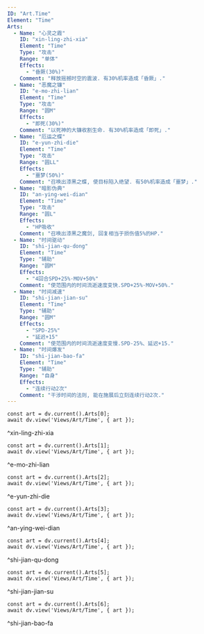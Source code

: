 ```yaml
---
ID: "Art.Time"
Element: "Time"
Arts:
  - Name: "心灵之霞"
    ID: "xin-ling-zhi-xia"
    Element: "Time"
    Type: "攻击"
    Range: "单体"
    Effects:
      - "昏厥(30%)"
    Comment: "释放摇撼时空的震波. 有30%机率造成「昏厥」."
  - Name: "恶魔之镰"
    ID: "e-mo-zhi-lian"
    Element: "Time"
    Type: "攻击"
    Range: "圆M"
    Effects:
      - "即死(30%)"
    Comment: "以死神的大镰收割生命. 有30%机率造成「即死」."
  - Name: "厄运之蝶"
    ID: "e-yun-zhi-die"
    Element: "Time"
    Type: "攻击"
    Range: "圆LL"
    Effects:
      - "噩梦(50%)"
    Comment: "召唤出漆黑之蝶, 使目标陷入绝望. 有50%机率造成「噩梦」."
  - Name: "暗影伪典"
    ID: "an-ying-wei-dian"
    Element: "Time"
    Type: "攻击"
    Range: "圆L"
    Effects:
      - "HP吸收"
    Comment: "召唤出漆黑之魔剑, 回复相当于损伤值5%的HP."
  - Name: "时间驱动"
    ID: "shi-jian-qu-dong"
    Element: "Time"
    Type: "辅助"
    Range: "圆M"
    Effects:
      - "4回合SPD+25%·MOV+50%"
    Comment: "使范围内的时间流逝速度变快.SPD+25%·MOV+50%."
  - Name: "时间减速"
    ID: "shi-jian-jian-su"
    Element: "Time"
    Type: "辅助"
    Range: "圆M"
    Effects:
      - "SPD-25%"
      - "延迟+15"
    Comment: "使范围内的时间流逝速度变慢.SPD-25%、延迟+15."
  - Name: "时间爆发"
    ID: "shi-jian-bao-fa"
    Element: "Time"
    Type: "辅助"
    Range: "自身"
    Effects:
      - "连续行动2次"
    Comment: "干涉时间的法则, 能在施展后立刻连续行动2次."
---
```

```dataviewjs
const art = dv.current().Arts[0];
await dv.view('Views/Art/Time', { art });
```
^xin-ling-zhi-xia

```dataviewjs
const art = dv.current().Arts[1];
await dv.view('Views/Art/Time', { art });
```
^e-mo-zhi-lian

```dataviewjs
const art = dv.current().Arts[2];
await dv.view('Views/Art/Time', { art });
```
^e-yun-zhi-die

```dataviewjs
const art = dv.current().Arts[3];
await dv.view('Views/Art/Time', { art });
```
^an-ying-wei-dian

```dataviewjs
const art = dv.current().Arts[4];
await dv.view('Views/Art/Time', { art });
```
^shi-jian-qu-dong

```dataviewjs
const art = dv.current().Arts[5];
await dv.view('Views/Art/Time', { art });
```
^shi-jian-jian-su

```dataviewjs
const art = dv.current().Arts[6];
await dv.view('Views/Art/Time', { art });
```
^shi-jian-bao-fa